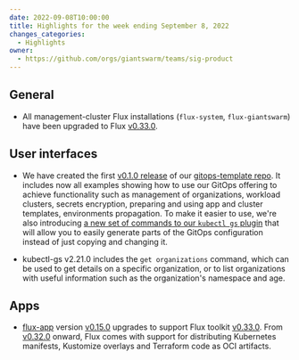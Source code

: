 ```yaml
---
date: 2022-09-08T10:00:00
title: Highlights for the week ending September 8, 2022
changes_categories:
  - Highlights
owner:
  - https://github.com/orgs/giantswarm/teams/sig-product
---
```


## General

- All management-cluster Flux installations (`flux-system`, `flux-giantswarm`) have been upgraded to Flux [v0.33.0](https://github.com/fluxcd/flux2/releases/tag/v0.33.0).

## User interfaces

- We have created the first [v0.1.0 release](https://github.com/giantswarm/gitops-template/releases/tag/v0.1.0) of our [gitops-template repo](https://github.com/giantswarm/gitops-template/). It includes now all examples showing how to use our GitOps offering to achieve functionality such as management of organizations, workload clusters, secrets encryption, preparing and using app and cluster templates, environments propagation. To make it easier to use, we're also introducing [a new set of commands to our `kubectl gs` plugin](https://docs.giantswarm.io/ui-api/kubectl-gs/gitops/) that will allow you to easily generate parts of the GitOps configuration instead of just copying and changing it.

- kubectl-gs v2.21.0 includes the `get organizations` command, which can be used to get details on a specific organization, or to list organizations with useful information such as the organization's namespace and age.

## Apps

- [flux-app](https://github.com/giantswarm/flux-app) version [v0.15.0](https://github.com/giantswarm/flux-app/blob/master/CHANGELOG.md#0150---2022-08-31) upgrades to support Flux toolkit [v0.33.0](https://github.com/fluxcd/flux2/releases/tag/v0.33.0). From [v0.32.0](https://github.com/fluxcd/flux2/releases/tag/v0.32.0) onward, Flux comes with support for distributing Kubernetes manifests, Kustomize overlays and Terraform code as OCI artifacts. 

